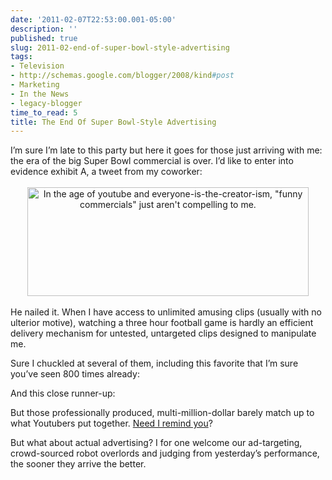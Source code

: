 ```yaml
---
date: '2011-02-07T22:53:00.001-05:00'
description: ''
published: true
slug: 2011-02-end-of-super-bowl-style-advertising
tags:
- Television
- http://schemas.google.com/blogger/2008/kind#post
- Marketing
- In the News
- legacy-blogger
time_to_read: 5
title: The End Of Super Bowl-Style Advertising
---
```


<p>I’m sure I’m late to this party but here it goes for those just arriving with me: the era of the big Super Bowl commercial is over. I’d like to enter into evidence exhibit A, a tweet from my coworker:</p>  <p align="center"><img alt="In the age of youtube and everyone-is-the-creator-ism, &quot;funny commercials&quot; just aren't compelling to me." height="174" src="http://lh3.ggpht.com/_IKD9WtY5kxU/TVC-HwCzY9I/AAAAAAAABao/P36sKWMHL5w/image%5B2%5D.png" style="margin: 3px; display: inline;" title="" width="450" /></p>
<p>He nailed it. When I have access to unlimited amusing clips (usually with no ulterior motive), watching a three hour football game is hardly an efficient delivery mechanism for untested, untargeted clips designed to manipulate me.</p>
<p>Sure I chuckled at several of them, including this favorite that I’m sure you’ve seen 800 times already:</p>  <p align="center"></p>
<p>And this close runner-up:</p>  <p align="center"></p>
<p>But those professionally produced, multi-million-dollar barely match up to what Youtubers put together. <a href="http://blog.wassupy.com/2010/11/arduino-day-6-analog-inputs.html" target="_blank">Need I remind you</a>? </p>
<p>But what about actual advertising? I for one welcome our ad-targeting, crowd-sourced robot overlords and judging from yesterday’s performance, the sooner they arrive the better.</p>